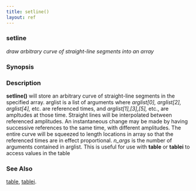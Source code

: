 ```yaml
---
title: setline()
layout: ref
---
```


### setline

*draw arbitrary curve of straight-line segments into an array*  
  

### Synopsis

### Description

**setline()** will store an arbitrary curve of straight-line segments in
the specified array. arglist is a list of arguments where *arglist\[0\],
arglist\[2\], arglist\[4\],* etc. are referenced times, and
*arglist\[1\],\[3\],\[5\],* etc., are ampltudes at those time. Straight
lines will be interpolated between referenced amplitudes. An
instantaneous change may be made by having successive references to the
same time, with different amplitudes. The entire curve will be squeezed
to length locations in array so that the referenced times are in effect
proportional. *n\_args* is the number of arguments contained in arglist.
This is useful for use with **table** or **tablei** to access values in
the table

### See Also

[table](table.html), [tablei](table.html).

